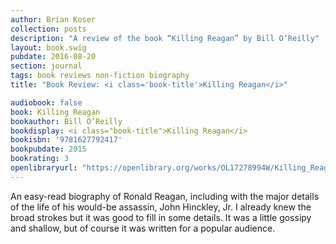 ```yaml
---
author: Brian Koser
collection: posts
description: "A review of the book “Killing Reagan” by Bill O’Reilly"
layout: book.swig
pubdate: 2016-08-20
section: journal
tags: book reviews non-fiction biography
title: "Book Review: <i class='book-title'>Killing Reagan</i>"

audiobook: false
book: Killing Reagan
bookauthor: Bill O’Reilly
bookdisplay: <i class="book-title">Killing Reagan</i>
bookisbn: '9781627792417'
bookpubdate: 2015
bookrating: 3
openlibraryurl: "https://openlibrary.org/works/OL17278994W/Killing_Reagan"
---
```


An easy-read biography of Ronald Reagan, including with the major details of the life of his would-be assassin, John Hinckley, Jr. I already knew the broad strokes but it was good to fill in some details. It was a little gossipy and shallow, but of course it was written for a popular audience.